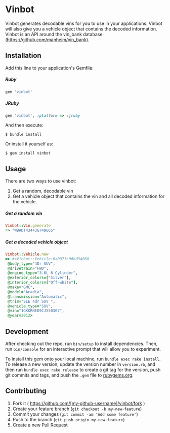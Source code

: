 # Vinbot

Vinbot generates decodable vins for you to use in your applications.  Vinbot will also give you a vehicle object that contains the decoded information.  Vinbot is an API around the vin_bank database (https://github.com/manheim/vin_bank).

## Installation

Add this line to your application's Gemfile:

##### Ruby
```ruby
gem 'vinbot'
```

##### JRuby
```ruby
gem 'vinbot', :platform => :jruby
```

And then execute:

    $ bundle install

Or install it yourself as:

    $ gem install vinbot

## Usage

There are two ways to use vinbot:

1.  Get a random, decodable vin
2. Get a vehicle object that contains the vin and all decoded information for the vehicle.

##### Get a random vin

```ruby
Vinbot::Vin.generate
=> "WBADT43443G749665"
```

##### Get a decoded vehicle object

```ruby
Vinbot::Vehicle.new
=> #<Vinbot::Vehicle:0x007fc06bd34068
 @body_type="4Dr SUV",
 @drivetrain="FWD",
 @engine_type="3.6L 6 Cylinder",
 @exterior_colors=["Silver"],
 @interior_colors=["Off-white"],
 @make="GMC",
 @model="Acadia",
 @transmission="Automatic",
 @trim="SLE 4dr SUV ",
 @vehicle_type="SUV",
 @vin="1GKKRNED9CJ550307",
 @year=2012>
```


## Development

After checking out the repo, run `bin/setup` to install dependencies. Then, run `bin/console` for an interactive prompt that will allow you to experiment.

To install this gem onto your local machine, run `bundle exec rake install`. To release a new version, update the version number in `version.rb`, and then run `bundle exec rake release` to create a git tag for the version, push git commits and tags, and push the `.gem` file to [rubygems.org](https://rubygems.org).

## Contributing

1. Fork it ( https://github.com/[my-github-username]/vinbot/fork )
2. Create your feature branch (`git checkout -b my-new-feature`)
3. Commit your changes (`git commit -am 'Add some feature'`)
4. Push to the branch (`git push origin my-new-feature`)
5. Create a new Pull Request
